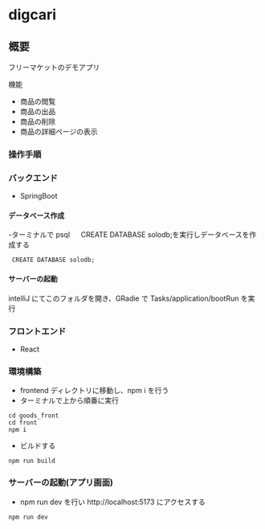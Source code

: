 # digcari

## 概要

フリーマケットのデモアプリ

機能

- 商品の閲覧
- 商品の出品
- 商品の削除
- 商品の詳細ページの表示


### 操作手順

### バックエンド

- SpringBoot

#### データベース作成

-ターミナルで psql 　 CREATE DATABASE solodb;を実行しデータベースを作成する
```
 CREATE DATABASE solodb;
```


#### サーバーの起動

intelliJ にてこのフォルダを開き、GRadie で Tasks/application/bootRun を実行


### フロントエンド

- React

### 環境構築

- frontend ディレクトリに移動し、npm i を行う
- ターミナルで上から順番に実行
```
cd goods_front
cd front
npm i
```
- ビルドする
```
npm run build
```

### サーバーの起動(アプリ画面)

- npm run dev を行い http://localhost:5173 にアクセスする
```
npm run dev
```
